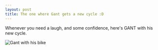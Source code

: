 ```yaml
---
layout: post
title: The one where Gant gets a new cycle :D
---
```


Whenever you need a laugh, and some confidence, here's GANT with his new cycle.

![Gant with his bike](/images/gant_new_cycle.HEIC)

